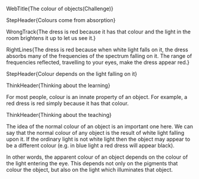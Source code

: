 WebTitle{The colour of objects(Challenge)}

StepHeader{Colours come from absorption}

WrongTrack{The dress is red because it has that colour and the light in the room brightens it up to let us see it.}

RightLines{The dress is red because when white light falls on it, the dress absorbs many of the frequencies of the spectrum falling on it. The range of frequencies reflected, travelling to your eyes, make the dress appear red.}

StepHeader{Colour depends on the light falling on it}

ThinkHeader{Thinking about the learning}

For most people, colour is an innate property of an object. For example, a red dress is red simply because it has that colour.

ThinkHeader{Thinking about the teaching}

The idea of the normal colour of an object is an important one here. We can say that the normal colour of any object is the result of white light falling upon it. If the ordinary light is not white light then the object may appear to be a different colour (e.g. in blue light a red dress will appear black).

In other words, the apparent colour of an object depends on the colour of the light entering the eye. This depends not only on the pigments that colour the object, but also on the light which illuminates that object.

